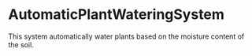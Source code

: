 # AutomaticPlantWateringSystem
This system automatically water plants based on the moisture content of the soil.
